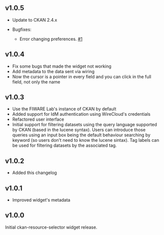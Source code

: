## v1.0.5

- Update to CKAN 2.4.x
- Bugfixes:

    - Error changing preferences. [#1](https://github.com/wirecloud-fiware/ckan-resource-selector-widget/issues/1)

## v1.0.4

- Fix some bugs that made the widget not working
- Add metadata to the data sent via wiring
- Now the cursor is a pointer in every field and you can click in the full field, not only the name

## v1.0.3

- Use the FIWARE Lab's instance of CKAN by default
- Added support for IdM authentication using WireCloud's credentials
- Refactored user interface
- Initial support for filtering datasets using the query language supported by
  CKAN (based in the lucene syntax). Users can introduce those queries using an
  input box being the default behaviour searching by keyword (so users don't
  need to know the lucene sintax). Tag labels can be used for filtering datasets
  by the associated tag.

## v1.0.2

- Added this changelog

## v1.0.1

- Improved widget's metadata

## v1.0.0

Initial ckan-resource-selector widget release.
